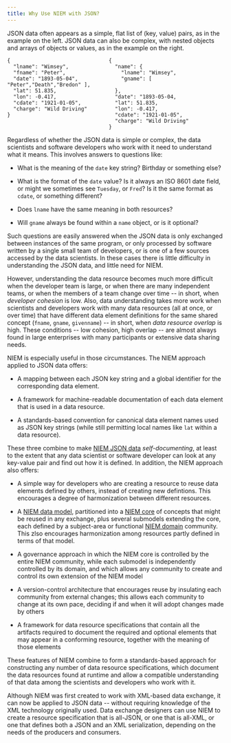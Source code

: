 ```yaml
---
title: Why Use NIEM with JSON?
---
```


JSON data often appears as a simple, flat list of (key, value) pairs, as
in the example on the left.  JSON data can also be complex, with
nested objects and arrays of objects or values, as in the example on
the right.

```
{                                {
  "lname": "Wimsey",               "name": {
  "fname": "Peter",                  "lname": "Wimsey",
  "date": "1893-05-04",              "gname": [ "Peter","Death","Bredon" ],
  "lat": 51.835,                   },
  "lon": -0.417,                   "date": "1893-05-04,
  "cdate": "1921-01-05",           "lat": 51.835,
  "charge": "Wild Driving"         "lon": -0.417,
}                                  "cdate": "1921-01-05",
                                   "charge": "Wild Driving"
                                 }
```

Regardless of whether the JSON data is simple or complex, the data
scientists and software developers who work with it need to understand
what it means. This involves answers to questions like:

* What is the meaning of the `date` key string? Birthday or something
  else?
  
* What is the format of the `date` value?  Is it always an ISO 8601
  date field, or might we sometimes see `Tuesday`, or `Fred`? Is it
  the same format as `cdate`, or something different?
  
* Does `lname` have the same meaning in both resources?

* Will `gname` always be found within a `name` object, or is it
  optional?

Such questions are easily answered when the JSON data is only
exchanged between instances of the same program, or only processed by
software written by a single small team of developers, or is one of a
few sources accessed by the data scientists. In these cases there
is little difficulty in understanding the JSON data, and little need
for NIEM.

However, understanding the data resource becomes much more difficult
when the developer team is large, or when there are many independent
teams, or when the members of a team change over time -- in short,
when *developer cohesion* is low. Also, data understanding takes more
work when scientists and developers work with many data resources (all
at once, or over time) that have different data element
definitions for the same shared concept (`fname`, `gname`,
`givenname`) -- in short, when *data resource overlap* is high. These
conditions -- low cohesion, high overlap -- are almost always found in
large enterprises with many participants or extensive data sharing
needs.

NIEM is especially useful in those circumstances.  The NIEM approach
applied to JSON data offers:

* A mapping between each JSON key string and a global identifier for
  the corresponding data element.

* A framework for machine-readable documentation of each data element
  that is used in a data resource.

* A standards-based convention for canonical data element names used
  as JSON key strings (while still permitting local names like `lat`
  within a data resource).

These three combine to make [NIEM JSON data](../njdata)
*self-documenting*, at least to the extent that any data scientist or
software developer can look at any key-value pair and find out how it
is defined. In addition, the NIEM approach also offers:

* A simple way for developers who are creating a resource to
  reuse data elements defined by others, instead of creating new
  defintions. This encourages a degree of harmonization between
  different resources.

* A [NIEM data model](tbd), partitioned into a [NIEM core](tbd) of
  concepts that might be reused in any exchange, plus several
  submodels extending the core, each defined by a subject-area or
  functional [NIEM domain](tbd) community. This zlso encourages
  harmonization among resources partly defined in terms of that model.

* A governance approach in which the NIEM core is controlled by
  the entire NIEM community, while each submodel is independently
  controlled by its domain, and which allows any community to create
  and control its own extension of the NIEM model

* A version-control architecture that encourages reuse by
  insulating each community from external changes; this allows each
  community to change at its own pace, deciding if and when it will
  adopt changes made by others

* A framework for data resource specifications that contain all
  the artifacts required to document the required and optional
  elements that may appear in a conforming resource,
  together with the meaning of those elements

These features of NIEM combine to form a standards-based approach for
constructing any number of data resource specifications, which
document the data resources found at runtime and allow a compatible
understanding of that data among the scientists and developers who
work with it.

Although NIEM was first created to work with XML-based data exchange,
it can now be applied to JSON data -- without requiring knowledge of
the XML technology originally used. Data exchange designers can use
NIEM to create a resource specification that is all-JSON, or one that
is all-XML, or one that defines both a JSON and an XML serialization,
depending on the needs of the producers and consumers.

